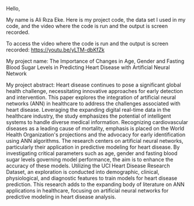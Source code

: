 Hello, 

My name is Ali Rıza Eke. Here is my project code, the data set I used in my code, and the video where the code is run and the output is screen recorded.

To access the video where the code is run and the output is screen recorded: https://youtu.be/yLTM-dbKfZk

My project name: The Importance of Changes in Age, Gender and Fasting Blood Sugar Levels in Predicting Heart Disease with Artificial Neural Network

My project abstract: Heart disease continues to pose a significant global health challenge, necessitating innovative approaches for early detection and intervention. This paper explores the integration of artificial neural networks (ANN) in healthcare to address the challenges associated with heart disease. Leveraging the expanding digital real-time data in the healthcare industry, the study emphasizes the potential of intelligent systems to handle diverse medical information. Recognizing cardiovascular diseases as a leading cause of mortality, emphasis is placed on the World Health Organization's projections and the advocacy for early identification using ANN algorithms. The research centers on artificial neural networks, particularly their application in predictive modeling for heart disease. By investigating critical parameters such as age, gender and fasting blood sugar levels governing model performance, the aim is to enhance the accuracy of these models. Utilizing the UCI Heart Disease Research Dataset, an 
exploration is conducted into demographic, clinical, physiological, and diagnostic features to train models for heart disease prediction. This research adds to the expanding body of literature on ANN applications in healthcare, focusing on artificial neural networks for predictive modeling in heart disease analysis.
